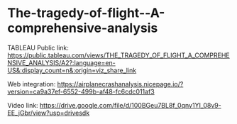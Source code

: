 # The-tragedy-of-flight--A-comprehensive-analysis                                                                                                                         
TABLEAU Public link: https://public.tableau.com/views/THE_TRAGEDY_OF_FLIGHT_A_COMPREHENSIVE_ANALYSIS/A2?:language=en-US&:display_count=n&:origin=viz_share_link
                                                                                                                                                        
Web integration: https://airplanecrashanalysis.nicepage.io/?version=ca9a37ef-6552-499b-af48-fc6cdc011af3
                                                                       
Video link: https://drive.google.com/file/d/100BGeu7BL8f_0qnv1YI_08v9-EE_jGbr/view?usp=drivesdk
